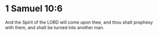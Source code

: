 # 1 Samuel 10:6

And the Spirit of the LORD will come upon thee, and thou shalt prophesy with them, and shalt be turned into another man.